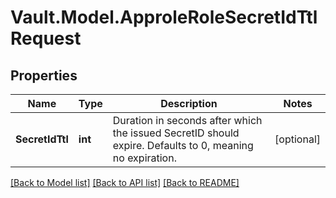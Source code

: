 # Vault.Model.ApproleRoleSecretIdTtlRequest

## Properties

Name | Type | Description | Notes
------------ | ------------- | ------------- | -------------
**SecretIdTtl** | **int** | Duration in seconds after which the issued SecretID should expire. Defaults to 0, meaning no expiration. | [optional] 

[[Back to Model list]](../README.md#documentation-for-models) [[Back to API list]](../README.md#documentation-for-api-endpoints) [[Back to README]](../README.md)

